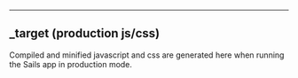 -------------
_target (production js/css)
-------------

Compiled and minified javascript and css are generated here when running the Sails app in production mode.